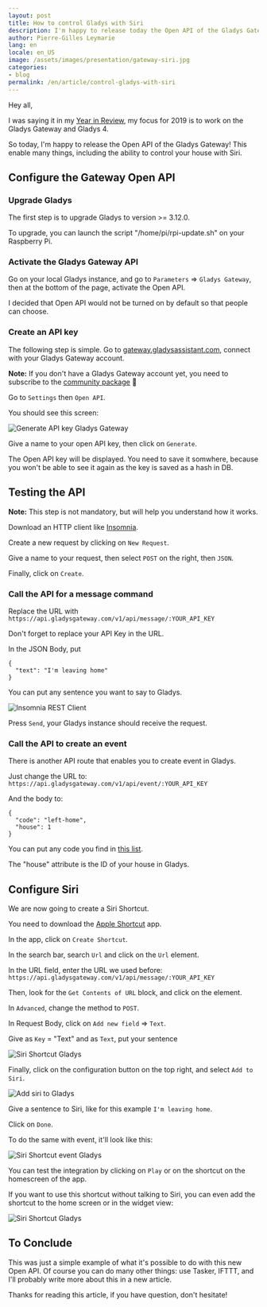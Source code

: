 ```yaml
---
layout: post
title: How to control Gladys with Siri
description: I'm happy to release today the Open API of the Gladys Gateway, enabling the use of Gladys with Siri.
author: Pierre-Gilles Leymarie
lang: en
locale: en_US
image: /assets/images/presentation/gateway-siri.jpg
categories:
- blog
permalink: /en/article/control-gladys-with-siri
---
```


Hey all,

I was saying it in my [Year in Review](/en/article/2018-year-review-of-gladys-assistant), my focus for 2019 is to work on the Gladys Gateway and Gladys 4.

So today, I'm happy to release the Open API of the Gladys Gateway! This enable many things, including the ability to control your house with Siri.

## Configure the Gateway Open API

### Upgrade Gladys

The first step is to upgrade Gladys to version >= 3.12.0.

To upgrade, you can launch the script "/home/pi/rpi-update.sh" on your Raspberry Pi.

### Activate the Gladys Gateway API

Go on your local Gladys instance, and go to `Parameters` => `Gladys Gateway`, then at the bottom of the page, activate the Open API.

I decided that Open API would not be turned on by default so that people can choose.

### Create an API key

The following step is simple. Go to [gateway.gladysassistant.com](https://gateway.gladysassistant.com), connect with your Gladys Gateway account.

**Note:** If you don't have a Gladys Gateway account yet, you need to subscribe to the [community package](/en/gladys-community-package/) 🙂

Go to `Settings` then `Open API`.

You should see this screen:

<img src="/assets/images/articles/siri-gateway/generate-api-key.jpg" alt="Generate API key Gladys Gateway" class="img-responsive"/>

Give a name to your open API key, then click on `Generate`.

The Open API key will be displayed. You need to save it somwhere, because you won't be able to see it again as the key is saved as a hash in DB.

## Testing the API 

**Note:** This step is not mandatory, but will help you understand how it works.

Download an HTTP client like [Insomnia](https://insomnia.rest/).

Create a new request by clicking on `New Request`.

Give a name to your request, then select `POST` on the right, then `JSON`.

Finally, click on `Create`.

### Call the API for a message command

Replace the URL with `https://api.gladysgateway.com/v1/api/message/:YOUR_API_KEY`

Don't forget to replace your API Key in the URL.

In the JSON Body, put

```
{
  "text": "I'm leaving home"
}
```

You can put any sentence you want to say to Gladys.

<img src="/assets/images/articles/siri-gateway/insomnia.jpg" alt="Insomnia REST Client" class="img-responsive"/>

Press `Send`, your Gladys instance should receive the request.

### Call the API to create an event

There is another API route that enables you to create event in Gladys.

Just change the URL to: `https://api.gladysgateway.com/v1/api/event/:YOUR_API_KEY`

And the body to:


```
{
  "code": "left-home",
  "house": 1
}
```

You can put any code you find in [this list](https://github.com/GladysAssistant/gladys-data/blob/master/events/en.json).

The "house" attribute is the ID of your house in Gladys.

## Configure Siri

We are now going to create a Siri Shortcut.

You need to download the [Apple Shortcut](https://itunes.apple.com/us/app/shortcuts/id915249334?mt=8) app.

In the app, click on `Create Shortcut`.

In the search bar, search `Url` and click on the `Url` element.

In the URL field, enter the URL we used before: `https://api.gladysgateway.com/v1/api/message/:YOUR_API_KEY`

Then, look for the `Get Contents of URL` block, and click on the element.

In `Advanced`, change the method to `POST`. 

In Request Body, click on `Add new field` => `Text`.

Give as `Key` = "Text" and as `Text`, put your sentence

<img src="/assets/images/articles/siri-gateway/leaving-home-en.jpg" style="max-width: 400px" alt="Siri Shortcut Gladys" class="img-responsive"/>

Finally, click on the configuration button on the top right, and select `Add to Siri`.

<img src="/assets/images/articles/siri-gateway/add-to-siri.jpg" style="max-width: 400px" alt="Add siri to Gladys" class="img-responsive"/>

Give a sentence to Siri, like for this example `I'm leaving home`.

Click on `Done`.

To do the same with event, it'll look like this:

<img src="/assets/images/articles/siri-gateway/event-left-home.jpg" style="max-width: 400px" alt="Siri Shortcut event Gladys" class="img-responsive"/>

You can test the integration by clicking on `Play` or on the shortcut on the homescreen of the app.

If you want to use this shortcut without talking to Siri, you can even add the shortcut to the home screen or in the widget view:

<img src="/assets/images/articles/siri-gateway/siri-shortcut-en.jpg" style="max-width: 400px" alt="Siri Shortcut Gladys" class="img-responsive"/>

## To Conclude

This was just a simple example of what it's possible to do with this new Open API. Of course you can do many other things: use Tasker, IFTTT, and I'll probably write more about this in a new article.

Thanks for reading this article, if you have question, don't hesitate!